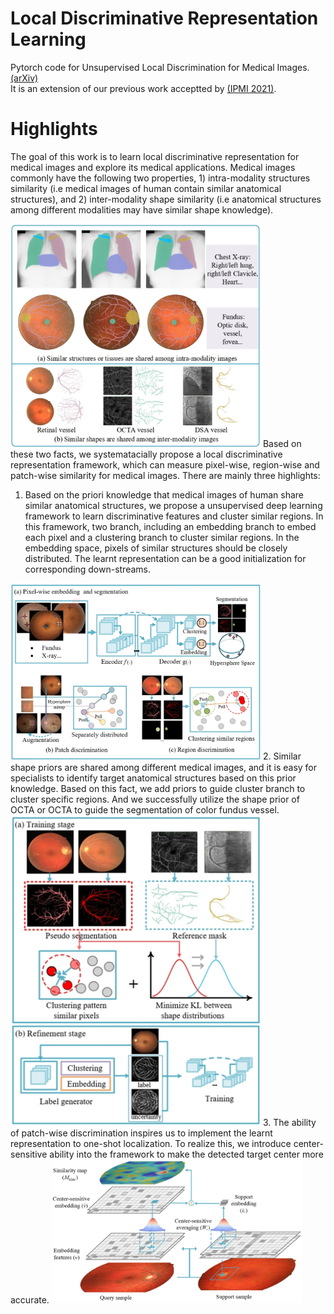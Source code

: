 # Local Discriminative Representation Learning
Pytorch code for Unsupervised Local Discrimination for Medical Images. [(arXiv)](https://arxiv.org/abs/2108.09440)  
It is an extension of our previous work acceptted by [(IPMI 2021)](https://link.springer.com/chapter/10.1007/978-3-030-78191-0_29).

# Highlights
The goal of this work is to learn local discriminative representation for medical images and explore its medical applications. Medical images commonly have the following two properties, 1) intra-modality structures similarity (i.e medical images of human contain similar anatomical structures), and 2) inter-modality shape similarity (i.e anatomical structures among different modalities may have similar shape knowledge).  

<img src="./figures/similarity.jpg" width="400">  
Based on these two facts, we systematacially propose a local discriminative representation framework, which can measure pixel-wise, region-wise and patch-wise similarity for medical images. There are mainly three highlights:

1. Based on the priori knowledge that medical images of human share similar anatomical structures, we propose a unsupervised deep learning framework to learn discriminative features and cluster similar regions. In this framework, two branch, including an embedding branch to embed each pixel and a clustering branch to cluster similar regions. In the embedding space, pixels of similar structures should be closely distributed. The learnt representation can be a good initialization for corresponding down-streams.  
<img src="./figures/ld.jpg" width="400">  
2. Similar shape priors are shared among different medical images, and it is easy for specialists to identify target anatomical structures based on this prior knowledge. Based on this fact, we add priors to guide cluster branch to cluster specific regions. And we successfully utilize the shape prior of OCTA or OCTA to guide the segmentation of color fundus vessel.  
<img src="./figures/shape-guided.jpg" width="400">  
3. The ability of patch-wise discrimination inspires us to implement the learnt representation to one-shot localization. To realize this, we introduce center-sensitive ability into the framework to make the detected target center more accurate.  
<img src="./figures/one-shot.jpg" width="400">  
